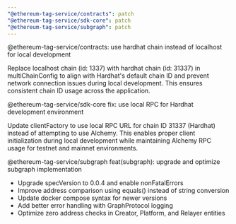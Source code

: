 ```yaml
---
"@ethereum-tag-service/contracts": patch
"@ethereum-tag-service/sdk-core": patch
"@ethereum-tag-service/subgraph": patch
---
```


@ethereum-tag-service/contracts: use hardhat chain instead of localhost for local development

Replace localhost chain (id: 1337) with hardhat chain (id: 31337) in multiChainConfig
to align with Hardhat's default chain ID and prevent network connection issues during
local development. This ensures consistent chain ID usage across the application.

@ethereum-tag-service/sdk-core fix: use local RPC for Hardhat development environment

Update clientFactory to use local RPC URL for chain ID 31337 (Hardhat) instead of
attempting to use Alchemy. This enables proper client initialization during local
development while maintaining Alchemy RPC usage for testnet and mainnet environments.

@ethereum-tag-service/subgraph feat(subgraph): upgrade and optimize subgraph implementation

- Upgrade specVersion to 0.0.4 and enable nonFatalErrors
- Improve address comparison using equals() instead of string conversion
- Update docker compose syntax for newer versions
- Add better error handling with GraphProtocol logging
- Optimize zero address checks in Creator, Platform, and Relayer entities

